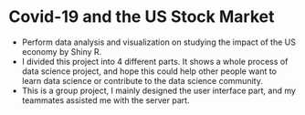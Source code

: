 # Covid-19 and the US Stock Market
- Perform data analysis and visualization on studying the impact of the US economy by Shiny R.
- I divided this project into 4 different parts. It shows a whole process of data science project, and hope this could help other people want to learn data science or contribute to the data science community.
- This is a group project, I mainly designed the user interface part, and my teammates assisted me with the server part. 
